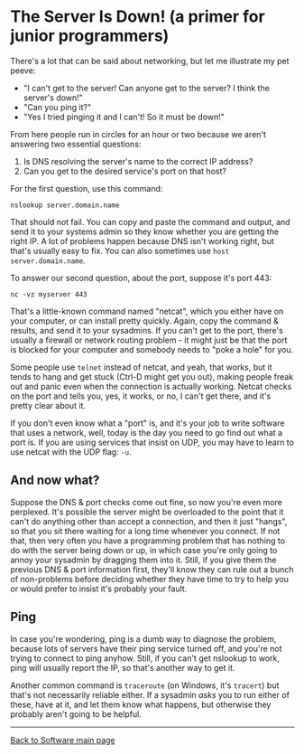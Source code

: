 # The Server Is Down! (a primer for junior programmers)

There's a lot that can be said about networking, but let me illustrate my pet peeve:

- "I can't get to the server! Can anyone get to the server? I think the server's down!"
- "Can you ping it?"
- "Yes I tried pinging it and I can't! So it must be down!"

From here people run in circles for an hour or two because we aren't answering two essential questions:

1. Is DNS resolving the server's name to the correct IP address?
2. Can you get to the desired service's port on that host?

For the first question, use this command:

    nslookup server.domain.name

That should not fail. You can copy and paste the command and output, and send it to your systems admin so they know whether you are getting the right IP. A lot of problems happen because DNS isn't working right, but that's usually easy to fix. You can also sometimes use `host server.domain.name`.

To answer our second question, about the port, suppose it's port 443:

    nc -vz myserver 443

That's a little-known command named "netcat", which you either have on your computer, or can install pretty quickly. Again, copy the command & results, and send it to your sysadmins. If you can't get to the port, there's usually a firewall or network routing problem - it might just be that the port is blocked for your computer and somebody needs to "poke a hole" for you.

Some people use `telnet` instead of netcat, and yeah, that works, but it tends to hang and get stuck (Ctrl-D might get you out), making people freak out and panic even when the connection is actually working. Netcat checks on the port and tells you, yes, it works, or no, I can't get there, and it's pretty clear about it.

If you don't even know what a "port" is, and it's your job to write software that uses a network, well, today is the day you need to go find out what a port is. If you are using services that insist on UDP, you may have to learn to use netcat with the UDP flag: `-u`.

## And now what?

Suppose the DNS & port checks come out fine, so now you're even more perplexed. It's possible the server might be overloaded to the point that it can't do anything other than accept a connection, and then it just "hangs", so that you sit there waiting for a long time whenever you connect. If not that, then very often you have a programming problem that has nothing to do with the server being down or up, in which case you're only going to annoy your sysadmin by dragging them into it. Still, if you give them the previous DNS & port information first, they'll know they can rule out a bunch of non-problems before deciding whether they have time to try to help you or would prefer to insist it's probably your fault.

## Ping

In case you're wondering, ping is a dumb way to diagnose the problem, because lots of servers have their ping service turned off, and you're not trying to connect to ping anyhow. Still, if you can't get nslookup to work, ping will usually report the IP, so that's another way to get it.

Another common command is `traceroute` (on Windows, it's `tracert`) but that's not necessarily reliable either. If a sysadmin _asks_ you to run either of these, have at it, and let them know what happens, but otherwise they probably aren't going to be helpful.

----

[Back to Software main page](./README.md)
